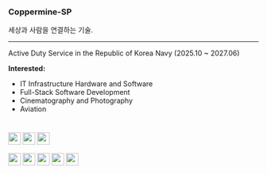 <h3>Coppermine-SP</h3>
<span>세상과 사람을 연결하는 기술.</span>

<hr>
<p>Active Duty Service in the Republic of Korea Navy (2025.10 ~ 2027.06)</p>
<p><strong>Interested:</strong></p>
<ul>
  <li>IT Infrastructure Hardware and Software</li>
  <li>Full-Stack Software Development</li>
  <li>Cinematography and Photography</li>
  <li>Aviation</li>
</ul>
<h1></h1>
<p float="left">
  <img src="https://img.shields.io/badge/.NET-512BD4?style=for-the-badge&logo=dotnet&logoColor=white" style="height:25px;">
  <img src="https://img.shields.io/badge/Docker-2496ED?style=for-the-badge&logo=docker&logoColor=white" style="height:25px;">
  <img src="https://img.shields.io/badge/UniFi-0559C9?style=for-the-badge&logo=ubiquiti&logoColor=white" style="height:25px;">
</p>
<p float="left">
  <img src="https://img.shields.io/badge/C%2B%2B-00599C?style=for-the-badge&logo=c%2B%2B&logoColor=white" style="height:25px;">
  <img src="https://img.shields.io/badge/Python-FFD43B?style=for-the-badge&logo=python&logoColor=blue" style="height:25px;">
  <img src="https://img.shields.io/badge/Swift-FA7343?style=for-the-badge&logo=swift&logoColor=white" style="height:25px;">
  <img src="https://img.shields.io/badge/ASP.NET-512BD4?style=for-the-badge&logo=blazor&logoColor=white" style="height:25px;">
  <img src="https://img.shields.io/badge/MySQL-4479A1?style=for-the-badge&logo=mysql&logoColor=white" style="height:25px;">
</p>






